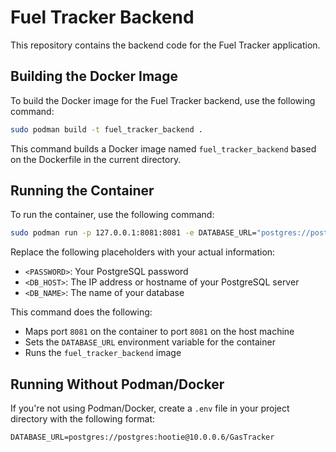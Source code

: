 # Fuel Tracker Backend

This repository contains the backend code for the Fuel Tracker application.

## Building the Docker Image

To build the Docker image for the Fuel Tracker backend, use the following command:

```bash
sudo podman build -t fuel_tracker_backend .
```

This command builds a Docker image named `fuel_tracker_backend` based on the Dockerfile in the current directory.

## Running the Container

To run the container, use the following command:

```bash
sudo podman run -p 127.0.0.1:8081:8081 -e DATABASE_URL="postgres://postgres:<PASSWORD>@<DB_HOST>/<DB_NAME>" fuel_tracker_backend
```

Replace the following placeholders with your actual information:

- `<PASSWORD>`: Your PostgreSQL password
- `<DB_HOST>`: The IP address or hostname of your PostgreSQL server
- `<DB_NAME>`: The name of your database

This command does the following:

- Maps port `8081` on the container to port `8081` on the host machine
- Sets the `DATABASE_URL` environment variable for the container
- Runs the `fuel_tracker_backend` image

## Running Without Podman/Docker

If you're not using Podman/Docker, create a `.env` file in your project directory with the following format:

```
DATABASE_URL=postgres://postgres:hootie@10.0.0.6/GasTracker
```